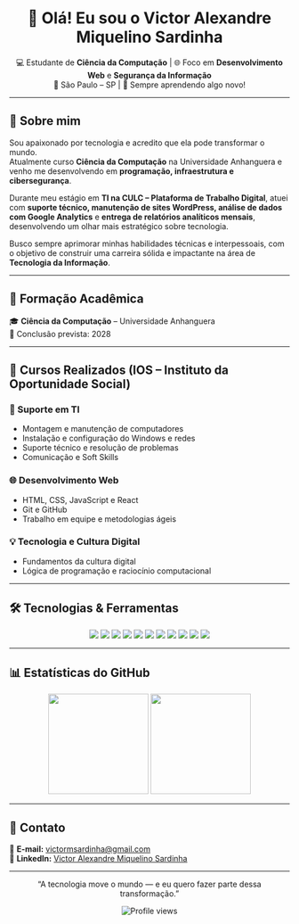 <!-- Victor Sardinha - GitHub Profile README -->

<h1 align="center">👋 Olá! Eu sou o Victor Alexandre Miquelino Sardinha</h1>

<p align="center">
  💻 Estudante de <strong>Ciência da Computação</strong> | 🌐 Foco em <strong>Desenvolvimento Web</strong> e <strong>Segurança da Informação</strong>  
  <br>
  📍 São Paulo – SP | 🚀 Sempre aprendendo algo novo!
</p>

---

## 🌟 Sobre mim

Sou apaixonado por tecnologia e acredito que ela pode transformar o mundo.  
Atualmente curso **Ciência da Computação** na Universidade Anhanguera e venho me desenvolvendo em **programação, infraestrutura e cibersegurança**.  

Durante meu estágio em **TI na CULC – Plataforma de Trabalho Digital**, atuei com **suporte técnico, manutenção de sites WordPress, análise de dados com Google Analytics** e **entrega de relatórios analíticos mensais**, desenvolvendo um olhar mais estratégico sobre tecnologia.

Busco sempre aprimorar minhas habilidades técnicas e interpessoais, com o objetivo de construir uma carreira sólida e impactante na área de **Tecnologia da Informação**.

---

## 🧠 Formação Acadêmica

🎓 **Ciência da Computação** – Universidade Anhanguera  
📅 Conclusão prevista: 2028

---

## 🧩 Cursos Realizados (IOS – Instituto da Oportunidade Social)

### 💾 Suporte em TI
- Montagem e manutenção de computadores  
- Instalação e configuração do Windows e redes  
- Suporte técnico e resolução de problemas  
- Comunicação e Soft Skills

### 🌐 Desenvolvimento Web
- HTML, CSS, JavaScript e React  
- Git e GitHub  
- Trabalho em equipe e metodologias ágeis  

### 💡 Tecnologia e Cultura Digital
- Fundamentos da cultura digital  
- Lógica de programação e raciocínio computacional  

---

## 🛠️ Tecnologias & Ferramentas

<p align="center">
  <img src="https://img.shields.io/badge/C-00599C?style=for-the-badge&logo=c&logoColor=white"/>
  <img src="https://img.shields.io/badge/HTML5-E34F26?style=for-the-badge&logo=html5&logoColor=white"/>
  <img src="https://img.shields.io/badge/CSS3-1572B6?style=for-the-badge&logo=css3&logoColor=white"/>
  <img src="https://img.shields.io/badge/JavaScript-F7DF1E?style=for-the-badge&logo=javascript&logoColor=black"/>
  <img src="https://img.shields.io/badge/React-61DAFB?style=for-the-badge&logo=react&logoColor=black"/>
  <img src="https://img.shields.io/badge/WordPress-21759B?style=for-the-badge&logo=wordpress&logoColor=white"/>
  <img src="https://img.shields.io/badge/Bootstrap-7952B3?style=for-the-badge&logo=bootstrap&logoColor=white"/>
  <img src="https://img.shields.io/badge/Git-F05032?style=for-the-badge&logo=git&logoColor=white"/>
  <img src="https://img.shields.io/badge/GitHub-181717?style=for-the-badge&logo=github&logoColor=white"/>
  <img src="https://img.shields.io/badge/Microsoft_Office-D83B01?style=for-the-badge&logo=microsoft-office&logoColor=white"/>
  <img src="https://img.shields.io/badge/Google_Analytics-E37400?style=for-the-badge&logo=google-analytics&logoColor=white"/>
</p>


---

## 📊 Estatísticas do GitHub

<p align="center">
  <img height="180em" src="https://github-readme-stats.vercel.app/api?username=VictorSardinha&show_icons=true&theme=tokyonight&count_private=true"/>
  <img height="180em" src="https://github-readme-stats.vercel.app/api/top-langs/?username=VictorSardinha&layout=compact&theme=tokyonight"/>
</p>

---

## 💬 Contato

📧 **E-mail:** [victormsardinha@gmail.com](mailto:victormsardinha@gmail.com)  
💼 **LinkedIn:** [Victor Alexandre Miquelino Sardinha](https://linkedin.com/in/victor-alexandre-miquelino-sardinha)

---

<p align="center">
  “A tecnologia move o mundo — e eu quero fazer parte dessa transformação.”  
</p>

<p align="center">
  <img src="https://komarev.com/ghpvc/?username=victormsardinha&color=blue&style=for-the-badge" alt="Profile views"/>
</p>
